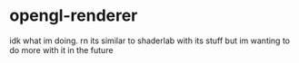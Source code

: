 # opengl-renderer
idk what im doing.
rn its similar to shaderlab with its stuff but im wanting to do more with it in the future
